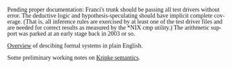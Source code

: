 <html>
<head>
	<meta http-equiv="content-type" content="text/html; charset=windows-1252"/>
	<title>Franci</title>
	<style type="text/css">
		@page { margin: 0.79in }
		p { margin-bottom: 0in; line-height: 100% }
		a:link { so-language: zxx }
        * {
            font-family: "Liberation Serif", serif
        }
	</style>
</head>
<body lang="en-US" dir="ltr">
<p>Pending proper documentation: Franci's trunk should be passing all test drivers without error.  The deductive logic and hypothesis-speculating should have implicit complete coverage.  (That is, all inference rules are exercised by at least one of the test driver files and are needed for correct
results as measured by the *NIX cmp utility.)  The arithmetic support was parked at an early stage back in 2003 or so.</p>
<p><a href="FormalSystems.html">Overview</a> of descibing formal systems in plain English.</p>
<p>Some preliminary working notes on <a href="KripkeFrames.html">Kripke semantics</a>.</p>
</body>
</html>
